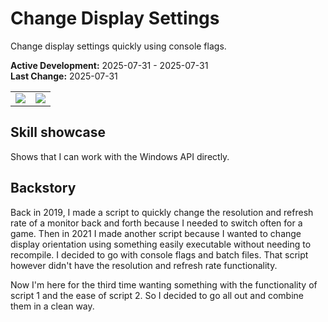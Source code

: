 # Change Display Settings
Change display settings quickly using console flags.

**Active Development:** 2025-07-31 - 2025-07-31<br>
**Last Change:** 2025-07-31<br>

| | |
| :---: | :---: |
| ![](/Screenshots/.png) | ![](/Screenshots/.png) |

## Skill showcase
Shows that I can work with the Windows API directly.

## Backstory
Back in 2019, I made a script to quickly change the resolution and refresh rate of a monitor back and forth because I needed to switch often for a game. Then in 2021 I made another script because I wanted to change display orientation using something easily executable without needing to recompile. I decided to go with console flags and batch files. That script however didn't have the resolution and refresh rate functionality.

Now I'm here for the third time wanting something with the functionality of script 1 and the ease of script 2. So I decided to go all out and combine them in a clean way.
